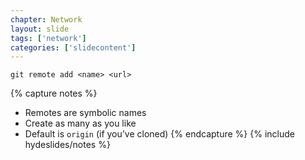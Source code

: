 ```yaml
---
chapter: Network
layout: slide
tags: ['network']
categories: ['slidecontent']
---
```


	git remote add <name> <url>


{% capture notes %}
* Remotes are symbolic names
* Create as many as you like
* Default is `origin` (if you’ve cloned)
{% endcapture %}
{% include hydeslides/notes %}